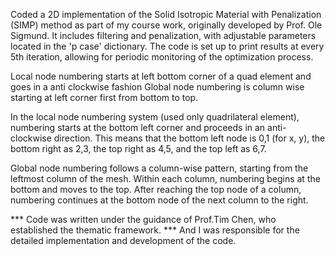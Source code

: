 Coded a 2D implementation of the Solid Isotropic Material with Penalization (SIMP) method as part of my course work, originally developed by Prof. Ole Sigmund.
It includes filtering and penalization, with adjustable parameters located in the 'p case' dictionary.
The code is set up to print results at every 5th iteration, allowing for periodic monitoring of the optimization process.

Local node numbering starts at left bottom corner of a quad element and goes in a anti clockwise fashion
Global node numbering is column wise starting at left corner first from bottom to top.

In the local node numbering system (used only quadrilateral element), numbering starts at the bottom left corner and proceeds in an anti-clockwise direction.
This means that the bottom left node is  0,1 (for x, y), the bottom right as 2,3, the top right as 4,5, and the top left as 6,7.

Global node numbering follows a column-wise pattern, starting from the leftmost column of the mesh. Within each column,
numbering begins at the bottom and moves to the top. After reaching the top node of a column, numbering continues at the bottom node of the next column to the right.

*** Code was written under the guidance of Prof.Tim Chen, who established the thematic framework.
*** And I was responsible for the detailed implementation and development of the code.
